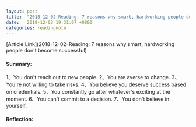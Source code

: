 ```yaml
---
layout: post
title:  "2018-12-02-Reading: 7 reasons why smart, hardworking people don't become successful"
date:   2018-12-02 19:31:07 +0800
categories: readingnote
---
```


[Article Link](2018-12-02-Reading: 7 reasons why smart, hardworking people don't become successful)

#### Summary:
1、You don't reach out to new people.
2、You are averse to change.
3、You're not willing to take risks.
4、You believe you deserve success based on credentials.
5、You constantly go after whatever's exciting at the moment.
6、You can't commit to a decision.
7、You don't believe in yourself.

#### Reflection:


